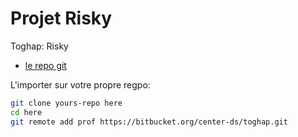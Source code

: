 # Projet Risky


Toghap: Risky

- [le repo git](https://bitbucket.org/center-ds/toghap)

L'importer sur votre propre regpo:

```bash
git clone yours-repo here
cd here
git remote add prof https://bitbucket.org/center-ds/toghap.git
```
